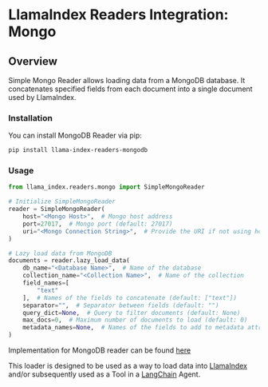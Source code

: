 # LlamaIndex Readers Integration: Mongo

## Overview

Simple Mongo Reader allows loading data from a MongoDB database. It concatenates specified fields from each document into a single document used by LlamaIndex.

### Installation

You can install MongoDB Reader via pip:

```bash
pip install llama-index-readers-mongodb
```

### Usage

```python
from llama_index.readers.mongo import SimpleMongoReader

# Initialize SimpleMongoReader
reader = SimpleMongoReader(
    host="<Mongo Host>",  # Mongo host address
    port=27017,  # Mongo port (default: 27017)
    uri="<Mongo Connection String>",  # Provide the URI if not using host and port
)

# Lazy load data from MongoDB
documents = reader.lazy_load_data(
    db_name="<Database Name>",  # Name of the database
    collection_name="<Collection Name>",  # Name of the collection
    field_names=[
        "text"
    ],  # Names of the fields to concatenate (default: ["text"])
    separator="",  # Separator between fields (default: "")
    query_dict=None,  # Query to filter documents (default: None)
    max_docs=0,  # Maximum number of documents to load (default: 0)
    metadata_names=None,  # Names of the fields to add to metadata attribute (default: None)
)
```

Implementation for MongoDB reader can be found [here](https://docs.llamaindex.ai/en/stable/examples/data_connectors/MongoDemo/)

This loader is designed to be used as a way to load data into
[LlamaIndex](https://github.com/run-llama/llama_index/tree/main/llama_index) and/or subsequently
used as a Tool in a [LangChain](https://github.com/hwchase17/langchain) Agent.
